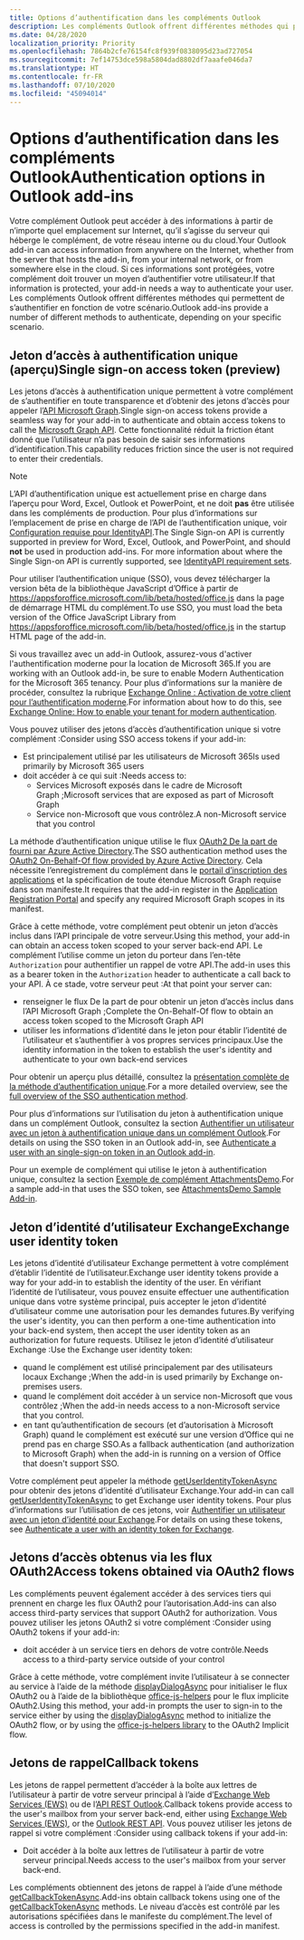 ```yaml
---
title: Options d’authentification dans les compléments Outlook
description: Les compléments Outlook offrent différentes méthodes qui permettent de s’authentifier en fonction de votre scénario.
ms.date: 04/28/2020
localization_priority: Priority
ms.openlocfilehash: 7864b2cfe76154fc8f939f0838095d23ad727054
ms.sourcegitcommit: 7ef14753dce598a5804dad8802df7aaafe046da7
ms.translationtype: HT
ms.contentlocale: fr-FR
ms.lasthandoff: 07/10/2020
ms.locfileid: "45094014"
---
```

# <a name="authentication-options-in-outlook-add-ins"></a><span data-ttu-id="7165c-103">Options d’authentification dans les compléments Outlook</span><span class="sxs-lookup"><span data-stu-id="7165c-103">Authentication options in Outlook add-ins</span></span>

<span data-ttu-id="7165c-104">Votre complément Outlook peut accéder à des informations à partir de n’importe quel emplacement sur Internet, qu’il s’agisse du serveur qui héberge le complément, de votre réseau interne ou du cloud.</span><span class="sxs-lookup"><span data-stu-id="7165c-104">Your Outlook add-in can access information from anywhere on the Internet, whether from the server that hosts the add-in, from your internal network, or from somewhere else in the cloud.</span></span> <span data-ttu-id="7165c-105">Si ces informations sont protégées, votre complément doit trouver un moyen d’authentifier votre utilisateur.</span><span class="sxs-lookup"><span data-stu-id="7165c-105">If that information is protected, your add-in needs a way to authenticate your user.</span></span> <span data-ttu-id="7165c-106">Les compléments Outlook offrent différentes méthodes qui permettent de s’authentifier en fonction de votre scénario.</span><span class="sxs-lookup"><span data-stu-id="7165c-106">Outlook add-ins provide a number of different methods to authenticate, depending on your specific scenario.</span></span>

## <a name="single-sign-on-access-token-preview"></a><span data-ttu-id="7165c-107">Jeton d’accès à authentification unique (aperçu)</span><span class="sxs-lookup"><span data-stu-id="7165c-107">Single sign-on access token (preview)</span></span>

<span data-ttu-id="7165c-108">Les jetons d’accès à authentification unique permettent à votre complément de s’authentifier en toute transparence et d’obtenir des jetons d’accès pour appeler l’[API Microsoft Graph](/graph/overview).</span><span class="sxs-lookup"><span data-stu-id="7165c-108">Single sign-on access tokens provide a seamless way for your add-in to authenticate and obtain access tokens to call the [Microsoft Graph API](/graph/overview).</span></span> <span data-ttu-id="7165c-109">Cette fonctionnalité réduit la friction étant donné que l’utilisateur n’a pas besoin de saisir ses informations d’identification.</span><span class="sxs-lookup"><span data-stu-id="7165c-109">This capability reduces friction since the user is not required to enter their credentials.</span></span>

> [!NOTE]
> <span data-ttu-id="7165c-110">L’API d’authentification unique est actuellement prise en charge dans l’aperçu pour Word, Excel, Outlook et PowerPoint, et ne doit **pas** être utilisée dans les compléments de production. Pour plus d’informations sur l’emplacement de prise en charge de l’API de l’authentification unique, voir [Configuration requise pour IdentityAPI](../reference/requirement-sets/identity-api-requirement-sets.md).</span><span class="sxs-lookup"><span data-stu-id="7165c-110">The Single Sign-on API is currently supported in preview for Word, Excel, Outlook, and PowerPoint, and should **not** be used in production add-ins. For more information about where the Single Sign-on API is currently supported, see [IdentityAPI requirement sets](../reference/requirement-sets/identity-api-requirement-sets.md).</span></span>
>
> <span data-ttu-id="7165c-111">Pour utiliser l’authentification unique (SSO), vous devez télécharger la version bêta de la bibliothèque JavaScript d’Office à partir de https://appsforoffice.microsoft.com/lib/beta/hosted/office.js dans la page de démarrage HTML du complément.</span><span class="sxs-lookup"><span data-stu-id="7165c-111">To use SSO, you must load the beta version of the Office JavaScript Library from https://appsforoffice.microsoft.com/lib/beta/hosted/office.js in the startup HTML page of the add-in.</span></span>
>
> <span data-ttu-id="7165c-112">Si vous travaillez avec un add-in Outlook, assurez-vous d'activer l'authentification moderne pour la location de Microsoft 365.</span><span class="sxs-lookup"><span data-stu-id="7165c-112">If you are working with an Outlook add-in, be sure to enable Modern Authentication for the Microsoft 365 tenancy.</span></span> <span data-ttu-id="7165c-113">Pour plus d’informations sur la manière de procéder, consultez la rubrique [Exchange Online : Activation de votre client pour l’authentification moderne](https://social.technet.microsoft.com/wiki/contents/articles/32711.exchange-online-how-to-enable-your-tenant-for-modern-authentication.aspx).</span><span class="sxs-lookup"><span data-stu-id="7165c-113">For information about how to do this, see [Exchange Online: How to enable your tenant for modern authentication](https://social.technet.microsoft.com/wiki/contents/articles/32711.exchange-online-how-to-enable-your-tenant-for-modern-authentication.aspx).</span></span>

<span data-ttu-id="7165c-114">Vous pouvez utiliser des jetons d’accès d’authentification unique si votre complément :</span><span class="sxs-lookup"><span data-stu-id="7165c-114">Consider using SSO access tokens if your add-in:</span></span>

- <span data-ttu-id="7165c-115">Est principalement utilisé par les utilisateurs de Microsoft 365</span><span class="sxs-lookup"><span data-stu-id="7165c-115">Is used primarily by Microsoft 365 users</span></span>
- <span data-ttu-id="7165c-116">doit accéder à ce qui suit :</span><span class="sxs-lookup"><span data-stu-id="7165c-116">Needs access to:</span></span>
  - <span data-ttu-id="7165c-117">Services Microsoft exposés dans le cadre de Microsoft Graph ;</span><span class="sxs-lookup"><span data-stu-id="7165c-117">Microsoft services that are exposed as part of Microsoft Graph</span></span>
  - <span data-ttu-id="7165c-118">Service non-Microsoft que vous contrôlez.</span><span class="sxs-lookup"><span data-stu-id="7165c-118">A non-Microsoft service that you control</span></span>

<span data-ttu-id="7165c-119">La méthode d’authentification unique utilise le flux [OAuth2 De la part de fourni par Azure Active Directory](/azure/active-directory/develop/active-directory-v2-protocols-oauth-on-behalf-of).</span><span class="sxs-lookup"><span data-stu-id="7165c-119">The SSO authentication method uses the [OAuth2 On-Behalf-Of flow provided by Azure Active Directory](/azure/active-directory/develop/active-directory-v2-protocols-oauth-on-behalf-of).</span></span> <span data-ttu-id="7165c-120">Cela nécessite l’enregistrement du complément dans le [portail d’inscription des applications](https://apps.dev.microsoft.com/) et la spécification de toute étendue Microsoft Graph requise dans son manifeste.</span><span class="sxs-lookup"><span data-stu-id="7165c-120">It requires that the add-in register in the [Application Registration Portal](https://apps.dev.microsoft.com/) and specify any required Microsoft Graph scopes in its manifest.</span></span>

<span data-ttu-id="7165c-121">Grâce à cette méthode, votre complément peut obtenir un jeton d’accès inclus dans l’API principale de votre serveur.</span><span class="sxs-lookup"><span data-stu-id="7165c-121">Using this method, your add-in can obtain an access token scoped to your server back-end API.</span></span> <span data-ttu-id="7165c-122">Le complément l’utilise comme un jeton du porteur dans l’en-tête `Authorization` pour authentifier un rappel de votre API.</span><span class="sxs-lookup"><span data-stu-id="7165c-122">The add-in uses this as a bearer token in the `Authorization` header to authenticate a call back to your API.</span></span> <span data-ttu-id="7165c-123">À ce stade, votre serveur peut :</span><span class="sxs-lookup"><span data-stu-id="7165c-123">At that point your server can:</span></span>

- <span data-ttu-id="7165c-124">renseigner le flux De la part de pour obtenir un jeton d’accès inclus dans l’API Microsoft Graph ;</span><span class="sxs-lookup"><span data-stu-id="7165c-124">Complete the On-Behalf-Of flow to obtain an access token scoped to the Microsoft Graph API</span></span>
- <span data-ttu-id="7165c-125">utiliser les informations d’identité dans le jeton pour établir l’identité de l’utilisateur et s’authentifier à vos propres services principaux.</span><span class="sxs-lookup"><span data-stu-id="7165c-125">Use the identity information in the token to establish the user's identity and authenticate to your own back-end services</span></span>

<span data-ttu-id="7165c-126">Pour obtenir un aperçu plus détaillé, consultez la [présentation complète de la méthode d’authentification unique](../develop/sso-in-office-add-ins.md).</span><span class="sxs-lookup"><span data-stu-id="7165c-126">For a more detailed overview, see the [full overview of the SSO authentication method](../develop/sso-in-office-add-ins.md).</span></span>

<span data-ttu-id="7165c-127">Pour plus d’informations sur l’utilisation du jeton à authentification unique dans un complément Outlook, consultez la section [Authentifier un utilisateur avec un jeton à authentification unique dans un complément Outlook](authenticate-a-user-with-an-sso-token.md).</span><span class="sxs-lookup"><span data-stu-id="7165c-127">For details on using the SSO token in an Outlook add-in, see [Authenticate a user with an single-sign-on token in an Outlook add-in](authenticate-a-user-with-an-sso-token.md).</span></span>

<span data-ttu-id="7165c-128">Pour un exemple de complément qui utilise le jeton à authentification unique, consultez la section [Exemple de complément AttachmentsDemo](https://github.com/OfficeDev/outlook-add-in-attachments-demo).</span><span class="sxs-lookup"><span data-stu-id="7165c-128">For a sample add-in that uses the SSO token, see [AttachmentsDemo Sample Add-in](https://github.com/OfficeDev/outlook-add-in-attachments-demo).</span></span>

## <a name="exchange-user-identity-token"></a><span data-ttu-id="7165c-129">Jeton d’identité d’utilisateur Exchange</span><span class="sxs-lookup"><span data-stu-id="7165c-129">Exchange user identity token</span></span>

<span data-ttu-id="7165c-130">Les jetons d’identité d’utilisateur Exchange permettent à votre complément d’établir l’identité de l’utilisateur.</span><span class="sxs-lookup"><span data-stu-id="7165c-130">Exchange user identity tokens provide a way for your add-in to establish the identity of the user.</span></span> <span data-ttu-id="7165c-131">En vérifiant l’identité de l’utilisateur, vous pouvez ensuite effectuer une authentification unique dans votre système principal, puis accepter le jeton d’identité d’utilisateur comme une autorisation pour les demandes futures.</span><span class="sxs-lookup"><span data-stu-id="7165c-131">By verifying the user's identity, you can then perform a one-time authentication into your back-end system, then accept the user identity token as an authorization for future requests.</span></span> <span data-ttu-id="7165c-132">Utilisez le jeton d’identité d’utilisateur Exchange :</span><span class="sxs-lookup"><span data-stu-id="7165c-132">Use the Exchange user identity token:</span></span>

- <span data-ttu-id="7165c-133">quand le complément est utilisé principalement par des utilisateurs locaux Exchange ;</span><span class="sxs-lookup"><span data-stu-id="7165c-133">When the add-in is used primarily by Exchange on-premises users.</span></span>
- <span data-ttu-id="7165c-134">quand le complément doit accéder à un service non-Microsoft que vous contrôlez ;</span><span class="sxs-lookup"><span data-stu-id="7165c-134">When the add-in needs access to a non-Microsoft service that you control.</span></span>
- <span data-ttu-id="7165c-135">en tant qu’authentification de secours (et d’autorisation à Microsoft Graph) quand le complément est exécuté sur une version d’Office qui ne prend pas en charge SSO.</span><span class="sxs-lookup"><span data-stu-id="7165c-135">As a fallback authentication (and authorization to Microsoft Graph) when the add-in is running on a version of Office that doesn't support SSO.</span></span>

<span data-ttu-id="7165c-136">Votre complément peut appeler la méthode [getUserIdentityTokenAsync](/javascript/api/outlook/office.mailbox#getuseridentitytokenasync-callback--usercontext-) pour obtenir des jetons d’identité d’utilisateur Exchange.</span><span class="sxs-lookup"><span data-stu-id="7165c-136">Your add-in can call [getUserIdentityTokenAsync](/javascript/api/outlook/office.mailbox#getuseridentitytokenasync-callback--usercontext-) to get Exchange user identity tokens.</span></span> <span data-ttu-id="7165c-137">Pour plus d’informations sur l’utilisation de ces jetons, voir [Authentifier un utilisateur avec un jeton d’identité pour Exchange](authenticate-a-user-with-an-identity-token.md).</span><span class="sxs-lookup"><span data-stu-id="7165c-137">For details on using these tokens, see [Authenticate a user with an identity token for Exchange](authenticate-a-user-with-an-identity-token.md).</span></span>

## <a name="access-tokens-obtained-via-oauth2-flows"></a><span data-ttu-id="7165c-138">Jetons d’accès obtenus via les flux OAuth2</span><span class="sxs-lookup"><span data-stu-id="7165c-138">Access tokens obtained via OAuth2 flows</span></span>

<span data-ttu-id="7165c-139">Les compléments peuvent également accéder à des services tiers qui prennent en charge les flux OAuth2 pour l’autorisation.</span><span class="sxs-lookup"><span data-stu-id="7165c-139">Add-ins can also access third-party services that support OAuth2 for authorization.</span></span> <span data-ttu-id="7165c-140">Vous pouvez utiliser les jetons OAuth2 si votre complément :</span><span class="sxs-lookup"><span data-stu-id="7165c-140">Consider using OAuth2 tokens if your add-in:</span></span>

- <span data-ttu-id="7165c-141">doit accéder à un service tiers en dehors de votre contrôle.</span><span class="sxs-lookup"><span data-stu-id="7165c-141">Needs access to a third-party service outside of your control</span></span>

<span data-ttu-id="7165c-142">Grâce à cette méthode, votre complément invite l’utilisateur à se connecter au service à l’aide de la méthode [displayDialogAsync](/javascript/api/office/office.ui#displaydialogasync-startaddress--options--callback-) pour initialiser le flux OAuth2 ou à l’aide de la bibliothèque [office-js-helpers](https://github.com/OfficeDev/office-js-helpers) pour le flux implicite OAuth2.</span><span class="sxs-lookup"><span data-stu-id="7165c-142">Using this method, your add-in prompts the user to sign-in to the service either by using the [displayDialogAsync](/javascript/api/office/office.ui#displaydialogasync-startaddress--options--callback-) method to initialize the OAuth2 flow, or by using the [office-js-helpers library](https://github.com/OfficeDev/office-js-helpers) to the OAuth2 Implicit flow.</span></span>

## <a name="callback-tokens"></a><span data-ttu-id="7165c-143">Jetons de rappel</span><span class="sxs-lookup"><span data-stu-id="7165c-143">Callback tokens</span></span>

<span data-ttu-id="7165c-144">Les jetons de rappel permettent d’accéder à la boîte aux lettres de l’utilisateur à partir de votre serveur principal à l’aide d’[Exchange Web Services (EWS)](/exchange/client-developer/exchange-web-services/explore-the-ews-managed-api-ews-and-web-services-in-exchange) ou de l’[API REST Outlook](/previous-versions/office/office-365-api/api/version-2.0/use-outlook-rest-api).</span><span class="sxs-lookup"><span data-stu-id="7165c-144">Callback tokens provide access to the user's mailbox from your server back-end, either using [Exchange Web Services (EWS)](/exchange/client-developer/exchange-web-services/explore-the-ews-managed-api-ews-and-web-services-in-exchange), or the [Outlook REST API](/previous-versions/office/office-365-api/api/version-2.0/use-outlook-rest-api).</span></span> <span data-ttu-id="7165c-145">Vous pouvez utiliser les jetons de rappel si votre complément :</span><span class="sxs-lookup"><span data-stu-id="7165c-145">Consider using callback tokens if your add-in:</span></span>

- <span data-ttu-id="7165c-146">Doit accéder à la boîte aux lettres de l’utilisateur à partir de votre serveur principal.</span><span class="sxs-lookup"><span data-stu-id="7165c-146">Needs access to the user's mailbox from your server back-end.</span></span>

<span data-ttu-id="7165c-147">Les compléments obtiennent des jetons de rappel à l’aide d’une méthode [getCallbackTokenAsync](../reference/objectmodel/preview-requirement-set/office.context.mailbox.md#methods).</span><span class="sxs-lookup"><span data-stu-id="7165c-147">Add-ins obtain callback tokens using one of the [getCallbackTokenAsync](../reference/objectmodel/preview-requirement-set/office.context.mailbox.md#methods) methods.</span></span> <span data-ttu-id="7165c-148">Le niveau d’accès est contrôlé par les autorisations spécifiées dans le manifeste du complément.</span><span class="sxs-lookup"><span data-stu-id="7165c-148">The level of access is controlled by the permissions specified in the add-in manifest.</span></span>

